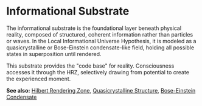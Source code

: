 # Informational Substrate

The informational substrate is the foundational layer beneath physical reality, composed of structured, coherent information rather than particles or waves. In the Local Informational Universe Hypothesis, it is modeled as a quasicrystalline or Bose-Einstein condensate-like field, holding all possible states in superposition until rendered.  

This substrate provides the "code base" for reality. Consciousness accesses it through the HRZ, selectively drawing from potential to create the experienced moment.  

**See also:** [Hilbert Rendering Zone](hilbert_rendering_zone.md), [Quasicrystalline Structure](quasicrystalline_structure.md), [Bose-Einstein Condensate](bose_einstein_condensate.md)
